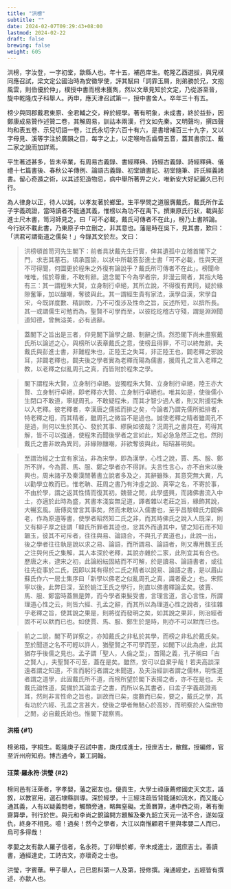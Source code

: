 ```yaml
---
title: "洪榜"
subtitle: ""
date: 2024-02-07T09:29:43+08:00
lastmod: 2024-02-22
draft: false
brewing: false
weight: 605
---
```



洪榜，字汝登，一字初堂，歙縣人也。年十五，補邑庠生。乾隆乙酉選拔，與兄樸同應召試，梁文定公國治時為安徽學使，評其賦曰「詞霏玉屑，則弟勝於兄，文抱風雲，則伯優於仲」，樸授中書而榜未獲雋，然以文章見知於文定，乃從游至晉，旋中乾隆戊子科舉人。丙申，應天津召試第一，授中書舍人。卒年三十有五。

榜少與同郡戴君東原、金君輔之交，粹於經學。著有明象，未成書，終於益卦，因鄭康成易贊作述贊二卷，其解周易，訓詁本兩漢，行文如先秦。又明聲均，撰四聲均和表五卷、示兒切語一卷，江氏永切字六百十有六，是書增補百三十九字，又以字母見、溪等字注於廣韻之目，每字之上，以定喉吻舌齒脣五音，蓋其書宗江、戴二家之說而加詳焉。

平生著述甚多，皆未卒業，有周易古義錄、書經釋典、詩經古義錄、詩經釋典、儀禮十七篇書後、春秋公羊傳例、論語古義錄、初堂讀書記、初堂隨筆、許氏經義諸書。留心奇遁之術，以其述犯造物忌，病中舉所著畀之火，唯新安大好紀麗久已刊行。

為人律身以正，待人以誠，以孝友著於鄉里。生平學問之道服膺戴氏，戴氏所作孟子字義疏證，當時讀者不能通其義，惟榜以為功不在禹下。撰東原氏行狀，載與彭進士尺木書，笥河師見之，曰「可不必載，戴氏可傳者不在此」，榜乃上書辨論。今行狀不載此書，乃東原子中立刪之，非其意也。藩是時在吳下，見其書，歎曰：「洪君可謂衛道之儒矣！」今錄其文於左。文曰：

> 洪榜頓首笥河先生閣下：前者具狀戴先生行實，俾其遺孤中立稽首閣下之門，求志其墓石。頃承面諭，以狀中所載答彭進士書「可不必載，性與天道不可得聞，何圖更於程朱之外復有論說乎？戴氏所可傳者不在此」。榜聞命唯唯，惕於尊重，不敢有辭。退念閣下今為學者宗，非漫云爾者，其指大略有三：其一謂程朱大賢，立身制行卓絕，其所立說，不得復有異同，疑於緣隙奮筆，加以釀嘲，奪彼與此。其一謂經生貴有家法，漢學自漢，宋學自宋，今既詳度數、精訓故，乃不可復涉及性命之旨，反述所短，以揜所長。其一或謂儒生可勉而為，聖賢不可學而至，以彼矻矻稽古守殘，謂是淵淵聞道知德，曾無溢美，必有過辭。

> 蓋閣下之旨出是三者，仰見閣下論學之嚴、制辭之慎。然恐閣下尚未盡察戴氏所以論述之心，與榜所以表章戴氏之意，使榜且得罪，不可以終無辭。夫戴氏與彭進士書，非難程朱也，正陸王之失耳，非正陸王也，闢老釋之邪說耳，非闢老釋也，闢夫後之學者實為老釋而陽為儒書，援周孔之言入老釋之教，以老釋之似亂周孔之真，而皆附於程朱之學。

> 閣下謂程朱大賢，立身制行卓絕。豈獨程朱大賢、立身制行卓絕，陸王亦大賢、立身制行卓絕，即老釋亦大賢、立身制行卓絕也。唯其如是，使後儒小生閉口不敢道，寧疑周孔，不敢疑程朱，而其才智少過人者，則又附援程朱以入老釋。彼老釋者，幸漢唐之儒抵而排之矣，今論者乃謂先儒所抵排者，特老釋之粗，而其精者，雖周孔之微旨不是過也。誠使老釋之精者雖周孔不是過，則何以生於其心、發於其事、繆戾如彼哉？況周孔之書具在，苟得其解，皆不可以強通，使程朱而聞後學者之言如此，知必急急然正之也。然則戴氏之書非故為異同，非緣隙釀嘲，非欲奪彼與此，昭昭甚明矣。

> 至謂治經之士宜有家法，非為宋學，即為漢學，心性之說，賈、馬、服、鄭所不詳，今為賈、馬、服、鄭之學者亦不得詳。夫言性言心，亦不自宋以後興也，周末諸子及秦漢閒著書立說者多及之，其辭雖殊，其意究無大異，凡以勸學立教而已。惟老聃、莊周之書乃有沖虛之說、真宰之名，不寄於事，不由於學，謂之返其性情而復其初。魏晉之閒，此學盛興，而諸佛書流入中土，亦適於此時為盛，其書本淺妄無足道，譯者雜以老莊之旨，緣飾其說，大暢玄風。唐傅奕曾言其事矣，然而未敢以入儒書也，至乎昌黎韓氏力闢佛老，作為原道等書，使學者昭然知二氏之非，而其時佛氏之說入人既深，則又有柳子厚之徒謂「韓氏所罪者其迹也，忿其外而遺其中，譬之知石而不知韞玉，彼其不可斥者，往往與易、論語合，不與孔子異道也」，此說一出，後之學者往往執是說以求之易、論語，而所謂易、論語者，則又專用魏王氏之注與何氏之集解，其人本深於老釋，其說亦雜於二家，此則宜其有合也。歷唐之末，逮宋之初，此論紛紜固結而不可解，於是讀易、論語書者，或往往先從事於二氏，因即以其有得於二氏之精者以說易、論語之書，是以眉山蘇氏作六一居士集序曰「新學以佛老之似亂周孔之真，識者憂之」也。宋熙寧以後，此弊日深，至於姚江王氏之學行，則直以佛書釋論孟矣。彼賈、馬、服、鄭當時蓋無是弊，而今學者束髮受書，言理言道，言心言性，所謂理道心性之云，則皆六經、孔孟之辭，而其所以為理道心性之說者，往往雜乎老釋之旨，使其說之果是，則將從而發明之矣，如其說之果非，則治經者固不可以默而已也。如使賈、馬、服、鄭生於是時，則亦不可以默而已也。

> 前之二說，閣下苟詳察之，亦知戴氏之非私於其學，而榜之非私於戴氏矣。至於聞道之名不可輕以許人，猶聖賢之不可學而至，如閣下以此為慮，此其猶存乎後儒之見也。孟子謂「聖人，人倫之至」，首陽之義，孔子稱曰「古之賢人」，夫聖賢不可至，蓋在是矣。雖然，安可以自棄乎哉！若夫高談深遠者謂之知道，不言而躬行者謂之未聞道，及夫治經訓者謂之儒林，明性道者謂之道學，此固戴氏所不道，而榜所望於閣下表揚之者，亦不在是也。夫戴氏論性道，莫備於其論孟子之書，而所以名其書者，曰孟子字義疏證焉耳，然則非言性命之旨也，訓故而已矣，度數而已矣，要之，戴氏之學，其有功於六經、孔孟之言甚大，使後之學者無馳心於高妙，而明察於人倫庶物之閒，必自戴氏始也。惟閣下裁察焉。

#### 洪梧 {#1}

榜弟梧，字桐生。乾隆庚子召試中書，庚戌成進士，授庶吉士，散館，授編修，官至沂州府知府。博古通今，兼工詞翰。

#### 汪萊·羅永符·洪瑩 {#2}

榜同邑有汪萊者，字孝嬰，藩之密友也。優貢生，大學士祿康薦修國史天文志，議敘，以教官用，選石埭縣訓導。深於經學，十三經注疏皆背能誦如流水，而又能心通其義，人有以疑義問者，觸類旁通，略無窒礙。尤善曆算，通中西之術，著有衡齋算學，刊行於世。與元和李尚之銳論開方題解及秦九韶立天元一法不合，遂如寇仇，終身不相見。噫！過矣！然今之學者，大江以南惟顧君千里與孝嬰二人而已，烏可多得哉！

孝嬰之友有歙人羅子信者，名永符。丁卯舉於鄉，辛未成進士，選庶吉士。善讀書，通經達史，工詩古文，亦瓌奇之士也。

洪瑩，字賓華。甲子舉人，己巳恩科第一人及第，授修撰。淹通經史，五經皆有撰述，亦歙人也。